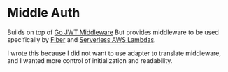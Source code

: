 # Middle Auth
Builds on top of [Go JWT Middleware](https://github.com/auth0/go-jwt-middleware) But 
provides middleware to be used specifically by [Fiber](https://docs.gofiber.io) and 
[Serverless AWS Lambdas](https://github.com/aws/aws-sdk-go-v2).

I wrote this because I did not want to use adapter to translate middleware, 
and I wanted more control of initialization and readability.